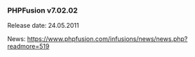 ### PHPFusion v7.02.02
Release date: 24.05.2011

News: https://www.phpfusion.com/infusions/news/news.php?readmore=519
